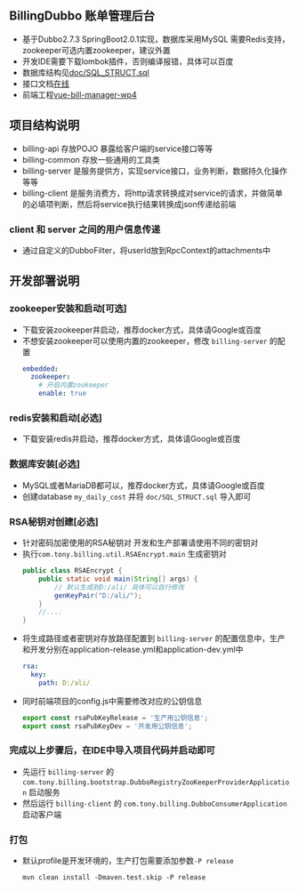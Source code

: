 ## BillingDubbo 账单管理后台
- 基于Dubbo2.7.3 SpringBoot2.0.1实现，数据库采用MySQL 需要Redis支持，zookeeper可选内置zookeeper，建议外置
- 开发IDE需要下载lombok插件，否则编译报错，具体可以百度
- 数据库结构见[doc/SQL_STRUCT.sql](./doc/SQL_STRUCT.sql)
- 接口文档[在线](https://app.swaggerhub.com/apis/TonyJiangWJ/bill-server-api/1.0.0)
- 前端工程[vue-bill-manager-wp4](https://github.com/TonyJiangWJ/vue-bill-manager-wp4)

## 项目结构说明
- billing-api 存放POJO 暴露给客户端的service接口等等
- billing-common 存放一些通用的工具类
- billing-server 是服务提供方，实现service接口，业务判断，数据持久化操作等等
- billing-client 是服务消费方，将http请求转换成对service的请求，并做简单的必填项判断，然后将service执行结果转换成json传递给前端
### client 和 server 之间的用户信息传递
- 通过自定义的DubboFilter，将userId放到RpcContext的attachments中

## 开发部署说明

### zookeeper安装和启动[可选]

- 下载安装zookeeper并启动，推荐docker方式，具体请Google或百度
- 不想安装zookeeper可以使用内置的zookeeper，修改 `billing-server` 的配置
  ```yaml
  embedded:
    zookeeper:
      # 开启内置zookeeper
      enable: true
  ```

### redis安装和启动[必选]

- 下载安装redis并启动，推荐docker方式，具体请Google或百度

### 数据库安装[必选]

- MySQL或者MariaDB都可以，推荐docker方式，具体请Google或百度
- 创建database `my_daily_cost` 并将 `doc/SQL_STRUCT.sql` 导入即可

### RSA秘钥对创建[必选]

- 针对密码加密使用的RSA秘钥对 开发和生产部署请使用不同的密钥对
- 执行`com.tony.billing.util.RSAEncrypt.main` 生成密钥对
  ```java
  public class RSAEncrypt {
      public static void main(String[] args) {
          // 默认生成到D:/ali/ 具体可以自行修改
          genKeyPair("D:/ali/");
      }
      //....
  }
  ```
- 将生成路径或者密钥对存放路径配置到 `billing-server` 的配置信息中，生产和开发分别在application-release.yml和application-dev.yml中
  ```yaml
  rsa:
    key:
      path: D:/ali/
  ```
- 同时前端项目的config.js中需要修改对应的公钥信息
  ```javascript
  export const rsaPubKeyRelease = '生产用公钥信息';
  export const rsaPubKeyDev = '开发用公钥信息';
  ```
  
### 完成以上步骤后，在IDE中导入项目代码并启动即可
- 先运行 `billing-server` 的 `com.tony.billing.bootstrap.DubboRegistryZooKeeperProviderApplication` 启动服务
- 然后运行 `billing-client` 的 `com.tony.billing.DubboConsumerApplication` 启动客户端

### 打包
- 默认profile是开发环境的，生产打包需要添加参数`-P release`
  ```shell script
  mvn clean install -Dmaven.test.skip -P release
  ```
